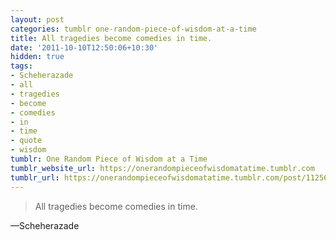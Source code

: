 ```yaml
---
layout: post
categories: tumblr one-random-piece-of-wisdom-at-a-time
title: All tragedies become comedies in time.
date: '2011-10-10T12:50:06+10:30'
hidden: true
tags:
- Scheherazade
- all
- tragedies
- become
- comedies
- in
- time
- quote
- wisdom
tumblr: One Random Piece of Wisdom at a Time
tumblr_website_url: https://onerandompieceofwisdomatatime.tumblr.com
tumblr_url: https://onerandompieceofwisdomatatime.tumblr.com/post/11256745457/all-tragedies-become-comedies-in-time
---
```

> All tragedies become comedies in time.

—Scheherazade
